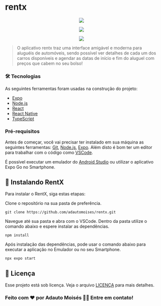 # rentx
<p align="center">
  <img src="src/assets/rentx_video1.gif">
</p><p align="center">

  <img src="src/assets/rentx_video2.gif">
</p>
<p align="center">
  <img src="src/assets/rentx_video3.gif">
</p>

> O aplicativo rentx traz uma interface amigável e moderna para aluguéis de automóveis, sendo possível ver detalhes de cada um dos carros disponíveis e agendar as datas de início e fim do aluguel com preços que cabem no seu bolso!

### 🛠 Tecnologias

As seguintes ferramentas foram usadas na construção do projeto:

- [Expo](https://expo.io/)
- [Node.js](https://nodejs.org/en/)
- [React](https://pt-br.reactjs.org/)
- [React Native](https://reactnative.dev/)
- [TypeScript](https://www.typescriptlang.org/)


### Pré-requisitos

Antes de começar, você vai precisar ter instalado em sua máquina as seguintes ferramentas:
[Git](https://git-scm.com), [Node.js](https://nodejs.org/en/), [Expo](https://docs.expo.dev/get-started/installation/). 
Além disto é bom ter um editor para trabalhar com o código como [VSCode](https://code.visualstudio.com/).

É possível executar um emulador do [Android Studio](https://developer.android.com/studio) ou utilizar o aplicativo Expo Go no Smartphone.

## 🚀 Instalando RentX

Para instalar o RentX, siga estas etapas:

Clone o repositório na sua pasta de preferência.
```
git clone https://github.com/adautomoises/rentx.git
```
Navegue até sua pasta e abra com o VSCode.
Dentro da pasta utilize o comando abaixo e espere instalar as dependências.
```
npm install
```
Após instalação das dependências, pode usar o comando abaixo para executar a aplicação no Emulador ou no seu Smartphone.
```
npx expo start
```

## 📝 Licença

Esse projeto está sob licença. Veja o arquivo [LICENÇA](LICENSE.md) para mais detalhes.
 
 
### Feito com ❤️ por Adauto Moisés 👋🏽 Entre em contato! 
 
